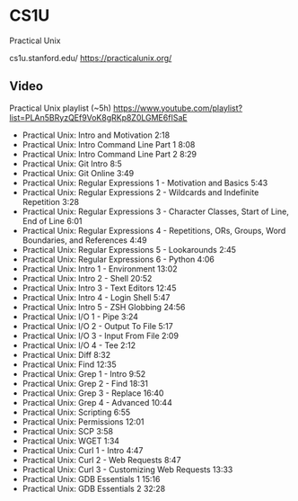 CS1U
====

Practical Unix

cs1u.stanford.edu/
https://practicalunix.org/

## Video

Practical Unix playlist (~5h)
https://www.youtube.com/playlist?list=PLAn5BRyzQEf9VoK8gRKp8Z0LGME6fISaE

+ Practical Unix: Intro and Motivation 2:18
+ Practical Unix: Intro Command Line Part 1 8:08
+ Practical Unix: Intro Command Line Part 2 8:29
+ Practical Unix: Git Intro 8:5
+ Practical Unix: Git Online 3:49
+ Practical Unix: Regular Expressions 1 - Motivation and Basics 5:43
+ Practical Unix: Regular Expressions 2 - Wildcards and Indefinite Repetition 3:28
+ Practical Unix: Regular Expressions 3 - Character Classes, Start of Line, End of Line 6:01
+ Practical Unix: Regular Expressions 4 - Repetitions, ORs, Groups, Word Boundaries, and References 4:49
+ Practical Unix: Regular Expressions 5 - Lookarounds 2:45
+ Practical Unix: Regular Expressions 6 - Python 4:06
+ Practical Unix: Intro 1 - Environment 13:02
+ Practical Unix: Intro 2 - Shell 20:52
+ Practical Unix: Intro 3 - Text Editors 12:45
+ Practical Unix: Intro 4 - Login Shell 5:47
+ Practical Unix: Intro 5 - ZSH Globbing 24:56
+ Practical Unix: I/O 1 - Pipe 3:24
+ Practical Unix: I/O 2 - Output To File 5:17
+ Practical Unix: I/O 3 - Input From File 2:09
+ Practical Unix: I/O 4 - Tee 2:12
+ Practical Unix: Diff 8:32
+ Practical Unix: Find 12:35
+ Practical Unix: Grep 1 - Intro 9:52
+ Practical Unix: Grep 2 - Find 18:31
+ Practical Unix: Grep 3 - Replace 16:40
+ Practical Unix: Grep 4 - Advanced 10:44
+ Practical Unix: Scripting 6:55
+ Practical Unix: Permissions 12:01
+ Practical Unix: SCP 3:58
+ Practical Unix: WGET 1:34
+ Practical Unix: Curl 1 - Intro 4:47
+ Practical Unix: Curl 2 - Web Requests 8:47
+ Practical Unix: Curl 3 - Customizing Web Requests 13:33
+ Practical Unix: GDB Essentials 1 15:16
+ Practical Unix: GDB Essentials 2 32:28
